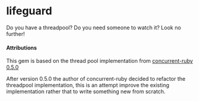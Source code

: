 lifeguard
=========

Do you have a threadpool?  Do you need someone to watch it?  Look no further!

#### Attributions

This gem is based on the thread pool implementation from [concurrent-ruby 0.5.0](https://github.com/jdantonio/concurrent-ruby/tree/v0.5.0)

After version 0.5.0 the author of concurrent-ruby decided to refactor the threadpool
implementation, this is an attempt improve the existing implementation rather
that to write something new from scratch.
